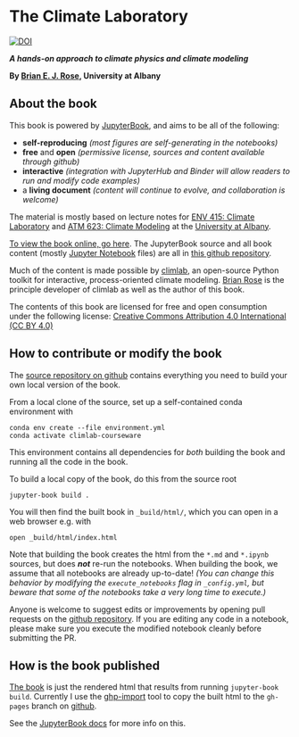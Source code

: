 # The Climate Laboratory

[![DOI](https://zenodo.org/badge/231609808.svg)](https://zenodo.org/badge/latestdoi/231609808)

***A hands-on approach to climate physics and climate modeling***

**By [Brian E. J. Rose][brian], University at Albany**

## About the book

This book is powered by [JupyterBook][jupyterbook],
and aims to be all of the following:
- **self-reproducing** *(most figures are self-generating in the notebooks)*
- **free** and **open** *(permissive license, sources and content available through github)*
- **interactive** *(integration with JupyterHub and Binder will allow readers to run and modify code examples)*
- a **living document** *(content will continue to evolve, and collaboration is welcome)*

The material is mostly based on lecture notes for
[ENV 415: Climate Laboratory][env415] and [ATM 623: Climate Modeling][atm623]
at the [University at Albany][ualbany].

[To view the book online, go here][book].
The JupyterBook source and all book content (mostly [Jupyter Notebook][notebook] files)
are all in [this github repository][repo].

Much of the content is made possible by [climlab][climlab], an open-source
Python toolkit for interactive, process-oriented climate modeling.
[Brian Rose][brian] is the principle developer of climlab as well as the author of this book.

The contents of this book are licensed for free and open consumption under the following license:
[Creative Commons Attribution 4.0 International (CC BY 4.0)](https://creativecommons.org/licenses/by/4.0/)

## How to contribute or modify the book

The [source repository on github][repo] contains everything you need to build your own local version of the book.

From a local clone of the source, set up a self-contained conda environment with
```
conda env create --file environment.yml
conda activate climlab-courseware
```
This environment contains all dependencies for *both* building the book and running all the code in the book.

To build a local copy of the book, do this from the source root
```
jupyter-book build .
```

You will then find the built book in `_build/html/`, which you can open in a web browser e.g. with
```
open _build/html/index.html
```

Note that building the book creates the html from the `*.md` and `*.ipynb` sources, but does ***not*** re-run the notebooks. When building the book, we assume that all notebooks are already up-to-date!
*(You can change this behavior by modifying the `execute_notebooks` flag in `_config.yml`, but beware that some of the notebooks take a very long time to execute.)*

Anyone is welcome to suggest edits or improvements by opening pull requests on the [github repository][repo]. If you are editing any code in a notebook, please make sure you execute the modified notebook cleanly before submitting the PR.

## How is the book published

[The book][book] is just the rendered html that results from running `jupyter-book build`. Currently I use the [ghp-import][ghp-import] tool to copy the built html to the `gh-pages` branch on [github][repo].

See the [JupyterBook docs][jbook-publish] for more info on this.


[brian]: http://www.atmos.albany.edu/facstaff/brose/index.html
[env415]: http://www.atmos.albany.edu/facstaff/brose/classes/ENV415_Spring2018/
[atm623]: http://www.atmos.albany.edu/facstaff/brose/classes/ATM623_Spring2019/
[ualbany]: https://www.albany.edu
[about]: /about
[jupyterbook]: https://jupyterbook.org
[climlab]: https://github.com/brian-rose/climlab
[book]: https://brian-rose.github.io/ClimateLaboratoryBook/
[repo]: https://github.com/brian-rose/ClimateLaboratoryBook
[notebook]: https://jupyter-notebook.readthedocs.io/en/stable/
[ghp-import]: https://github.com/c-w/ghp-import
[jbook-publish]: https://jupyterbook.org/publish/gh-pages.html
